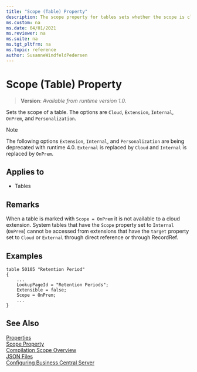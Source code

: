 ```yaml
---
title: "Scope (Table) Property"
description: The scope property for tables sets whether the scope is cloud or on-prem in AL.
ms.custom: na
ms.date: 04/01/2021
ms.reviewer: na
ms.suite: na
ms.tgt_pltfrm: na
ms.topic: reference
author: SusanneWindfeldPedersen
---
```


# Scope (Table) Property
> **Version**: _Available from runtime version 1.0._

Sets the scope of a table. The options are `Cloud`, `Extension`, `Internal`, `OnPrem`, and `Personalization`. 

> [!NOTE]  
> The following options `Extension`, `Internal`, and `Personalization` are being deprecated with runtime 4.0. `External` is replaced by `Cloud` and `Internal` is replaced by `OnPrem`.

## Applies to 

- Tables

## Remarks

When a table is marked with `Scope = OnPrem` it is not available to a cloud extension. System tables that have the `Scope` property set to `Internal` (`OnPrem`) cannot be accessed from extensions that have the `target` property set to `Cloud` or `External` through direct reference or through RecordRef.


## Examples

```AL
table 50105 "Retention Period"
{
    ...
    LookupPageId = "Retention Periods";
    Extensible = false;
    Scope = OnPrem;
    ...
}
```

## See Also  

[Properties](devenv-properties.md)  
[Scope Property](devenv-scope-property.md)  
[Compilation Scope Overview](../devenv-compilation-scope-overview.md)  
[JSON Files](../devenv-json-files.md)  
[Configuring Business Central Server](../../administration/configure-server-instance.md)  
